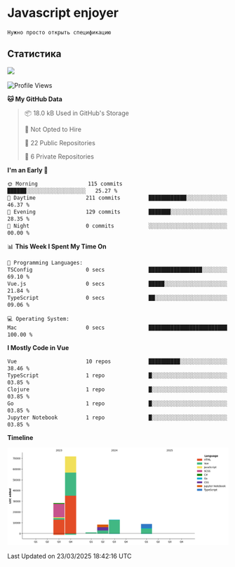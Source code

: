 # Javascript enjoyer

```
Нужно просто открыть спецификацию
```

## Статистика

<img height="202px" src="https://github-readme-stats.vercel.app/api/top-langs/?username=esavenko&hide=html&hide_title=true&hide_border=true&layout=compact&langs_count=8&exclude_repo=,Redventures-Movie-Quotes&theme=dark&text_color=010101&bg_color=fff9dd&show_icons=true"/>

<!--START_SECTION:waka-->
![Profile Views](http://img.shields.io/badge/Profile%20Views-47-blue)

**🐱 My GitHub Data** 

> 📦 18.0 kB Used in GitHub's Storage 
 > 
> 🚫 Not Opted to Hire
 > 
> 📜 22 Public Repositories 
 > 
> 🔑 6 Private Repositories 
 > 
**I'm an Early 🐤** 

```text
🌞 Morning                115 commits         ██████░░░░░░░░░░░░░░░░░░░   25.27 % 
🌆 Daytime                211 commits         ████████████░░░░░░░░░░░░░   46.37 % 
🌃 Evening                129 commits         ███████░░░░░░░░░░░░░░░░░░   28.35 % 
🌙 Night                  0 commits           ░░░░░░░░░░░░░░░░░░░░░░░░░   00.00 % 
```


📊 **This Week I Spent My Time On** 

```text
💬 Programming Languages: 
TSConfig                 0 secs              █████████████████░░░░░░░░   69.10 % 
Vue.js                   0 secs              █████░░░░░░░░░░░░░░░░░░░░   21.84 % 
TypeScript               0 secs              ██░░░░░░░░░░░░░░░░░░░░░░░   09.06 % 

💻 Operating System: 
Mac                      0 secs              █████████████████████████   100.00 % 
```

**I Mostly Code in Vue** 

```text
Vue                      10 repos            ██████████░░░░░░░░░░░░░░░   38.46 % 
TypeScript               1 repo              █░░░░░░░░░░░░░░░░░░░░░░░░   03.85 % 
Clojure                  1 repo              █░░░░░░░░░░░░░░░░░░░░░░░░   03.85 % 
Go                       1 repo              █░░░░░░░░░░░░░░░░░░░░░░░░   03.85 % 
Jupyter Notebook         1 repo              █░░░░░░░░░░░░░░░░░░░░░░░░   03.85 % 
```



**Timeline**

![Lines of Code chart](https://raw.githubusercontent.com/esavenko/esavenko/master/assets/bar_graph.png)


 Last Updated on 23/03/2025 18:42:16 UTC
<!--END_SECTION:waka-->
